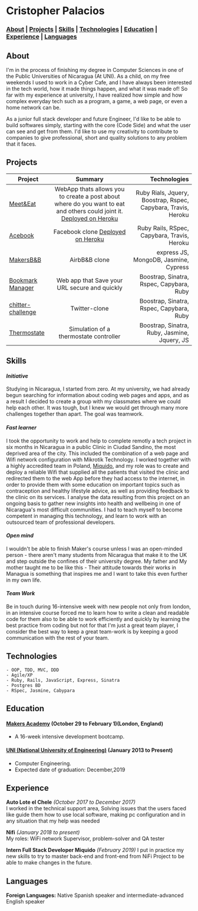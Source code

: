 # Cristopher Palacios

### [About](#About) | [Projects](#Projects) | [Skills](#Skills) | [Technologies](#Technologies) | [Education](#Education) | [Experience](#Experience) | [Languages](#Languages)
<!-- A sentence about who and what you are. Then a sentence about what you've achieved. And then a sentence about what you're looking for: what you would ideally be doing, with whom and in what environment. -->

## About

I'm in the process of finishing my degree in Computer Sciences in one of the Public Universities of Nicaragua (At UNI). As a child, on my free weekends I used to work in a Cyber Cafe, and I have always been interested in the tech world, how it made things happen, and what it was made of! So far with my experience at university, I have realized how simple and how complex everyday tech such as a program, a game, a web page, or even a home network can be.

As a junior full stack developer and future Engineer, I'd like to be able to build softwares simply, starting with the core (Code Side) and what the user can see and get from them. I'd like to use my creativity to contribute to companies to give professional, short and quality solutions to any problem that it faces.

## Projects

| Project        | Summary           | Technologies  |
| ------------- |:-------------:| -----:|
| [Meet&Eat](https://github.com/criszelaya24/Meet-and-Eat) | WebApp thats allows you to create a post about where do you want to eat and others could joint it. [Deployed on Heroku](https://meet-andeat.herokuapp.com) | Ruby Rials, Jquery, Boostrap, Rspec, Capybara, Travis, Heroku |
| [Acebook](https://github.com/criszelaya24/acebook) | Facebook clone [Deployed on Heroku](https://aqueous-wave-77193.herokuapp.com) | Ruby Rails, RSpec, Capybara, Travis, Heroku |
| [MakersB&B](https://github.com/criszelaya24/makersbandb) | AirbB&B clone | express JS, MongoDB, Jasmine, Cypress |
| [Bookmark Manager](https://github.com/criszelaya24/bookmarks_manager) | Web app that Save your URL secure and quickly | Boostrap, Sinatra, Rspec, Capybara, Ruby |
| [chitter-challenge](https://github.com/criszelaya24/chitter-challenge) | Twitter-clone | Boostrap, Sinatra, Rspec, Capybara, Ruby |
| [Thermostate](https://github.com/criszelaya24/thermostate) | Simulation of a thermostate controller | Boostrap, Sinatra, Ruby, Jasmine, Jquery, JS |

## Skills

#### ***Initiative***
<!-- Descriptive paragraph of how capable you are at this skill and, if relevant, how it has developed.

- Experience
- Achievements
- Evidence -->

Studying in Nicaragua, I started from zero. At my university, we had already begun searching for information about coding web pages and apps, and as a result I decided to create a group with my classmates where we could help each other. It was tough, but I knew we would get through many more challenges together than apart. The goal was teamwork. 

#### ***Fast learner***
<!-- Descriptive paragraph of how capable you are at this skill and, if relevant, how it has developed.

- I achieved A during my work at B (job, or otherwise)
- I contributed to the growth of X while doing Y (job, or otherwise)
- I built this, made this, broke this, fixed this, etc.
- A link to some on-line evidence (blogs, videos, articles, etc.) -->
I took the opportunity to work and help to complete remotly a tech project in six months in Nicaragua in a public Clinic in Ciudad Sandino, the most deprived area of the city. This included the combination of a web page and Wifi network configuration with Mikrotik Technology. I worked together with a highly accredited team in Poland, [Miquido](https://www.miquido.com), and my role was to create and deploy a reliable Wifi that supplied all the patients that visited the clinic and redirected them to the web App before they had access to the internet, in order to provide them with some education on important topics such as contraception and healthy lifestyle advice, as well as providing feedback to the clinic on its services. I analyse the data resulting from this project on an ongoing basis to gather new insights into health and wellbeing in one of Nicaragua's most difficult communities. I had to teach myself to become competent in managing this technology, and learn to work with an outsourced team of professional developers.

#### ***Open mind***

I wouldn't be able to finish Maker's course unless I was an open-minded person - there aren't many students from Nicaragua that make it to the UK and step outside the confines of their university degree. My father and My mother taught me to be like this - Their attitude towards their works in Managua is something that inspires me and I want to take this even further in my own life.

#### ***Team Work***

Be in touch during 16-intensive week with new people not only from london, in an intensive course forced me to learn how to write a clean and readable code for them also to be able to work efficiently and quickly by learning the best practice from coding but not for that I'm just a great team player, I consider the best way to keep a great team-work is by keeping a good communication with the rest of your team. 

## Technologies

```
- OOP, TDD, MVC, DDD
- Agile/XP
- Ruby, Rails, JavaScript, Express, Sinatra
- Postgres BD
- RSpec, Jasmine, Cabypara
```

## Education

#### **[Makers Academy](https://makers.tech) (October 29 to February 1)(London, England)**
- A 16-week intensive development bootcamp.
<!-- - Curious and passionate about code. [PROVIDE EVIDENCE]
- Fast, independent learner [PROVIDE EVIDENCE]
- Great collaborator [PROVIDE EVIDENCE]

- OOP, TDD, MVC, DDD
- Agile/XP
- Ruby, Rails, JavaScript
- RSpec, Jasmine -->

#### **[UNI (National University of Engineering)](https://www.uni.edu.ni) (January 2013 to Present)**

- Computer Engineering.
- Expected date of graduation: December,2019

## Experience

**Auto Lote el Chele** *(October 2017 to December 2017)*    
I worked in the technical support area, Solving issues that the users faced like guide them how to use local software, making pc configuration and in any situation that my help was needed  

**Nifi** *(January 2018 to present)*   
My roles: WiFi network Supervisor, problem-solver and QA tester

**Intern Full Stack Developer Miquido** *(February 2019)*
I put in practice my new skills to try to master back-end and front-end from NiFi Project to be able to make changes in the future.

## Languages

**Foreign Languages:** Native Spanish speaker and intermediate-advanced English speaker